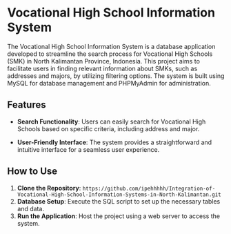 # Vocational High School Information System

The Vocational High School Information System is a database application developed to streamline the search process for Vocational High Schools (SMK) in North Kalimantan Province, Indonesia. This project aims to facilitate users in finding relevant information about SMKs, such as addresses and majors, by utilizing filtering options. The system is built using MySQL for database management and PHPMyAdmin for administration.

## Features

- **Search Functionality**: Users can easily search for Vocational High Schools based on specific criteria, including address and major.
  
- **User-Friendly Interface**: The system provides a straightforward and intuitive interface for a seamless user experience.

## How to Use

1. **Clone the Repository**: `https://github.com/ipehhhhh/Integration-of-Vocational-High-School-Information-Systems-in-North-Kalimantan.git`
2. **Database Setup**: Execute the SQL script to set up the necessary tables and data.
3. **Run the Application**: Host the project using a web server to access the system.
